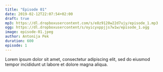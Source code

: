 ```yaml
---
title: "Episode 01"
date: 2019-02-12T22:07:54+02:00
draft: true
mp3: https://dl.dropboxusercontent.com/s/e8z9128w22d7ujy/episode_1.mp3
ogg: https://dl.dropboxusercontent/s/oyicyxppjjs7w1w/episode_1.ogg
image: episode-01.jpeg
author: Antonija Pek
duration: 600
episode: 1
---
```

Lorem ipsum dolor sit amet, consectetur adipiscing elit, sed do eiusmod tempor incididunt ut labore et dolore magna aliqua.